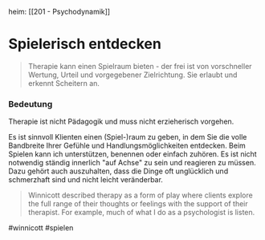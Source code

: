 heim: [[201 - Psychodynamik]]
# Spielerisch entdecken
> Therapie kann einen Spielraum bieten - der frei ist von vorschneller Wertung, Urteil und vorgegebener Zielrichtung. Sie erlaubt und erkennt Scheitern an.

### Bedeutung

Therapie ist nicht Pädagogik und muss nicht erzieherisch vorgehen. 

Es ist sinnvoll Klienten einen (Spiel-)raum zu geben, in dem Sie die volle Bandbreite Ihrer Gefühle und Handlungsmöglichkeiten entdecken. Beim Spielen kann ich unterstützen, benennen oder einfach zuhören. Es ist nicht notwendig ständig innerlich "auf Achse" zu sein und reagieren zu müssen. Dazu gehört auch auszuhalten, dass die Dinge oft unglücklich und schmerzhaft sind und nicht leicht veränderbar.

> Winnicott described therapy as a form of play where clients explore the full range of their thoughts or feelings with the support of their therapist. For example, much of what I do as a psychologist is listen.

#winnicott #spielen

